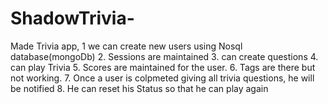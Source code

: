 # ShadowTrivia-

Made Trivia app, 
1 we can create new users using Nosql database(mongoDb)
2. Sessions are maintained
3. can create questions 
4. can play Trivia
5. Scores are maintained for the user.
6. Tags are there but not working.
7. Once a user is colpmeted giving all trivia questions, he will be notified
8. He can reset his Status so that he can play again
